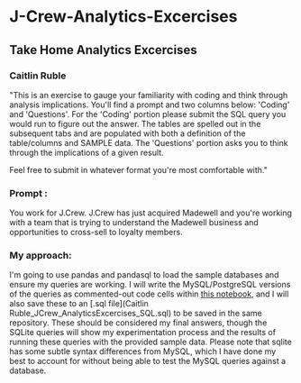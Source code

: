 # J-Crew-Analytics-Excercises

## Take Home Analytics Excercises
### Caitlin Ruble

"This is an exercise to gauge your familiarity with coding and think through analysis implications. You'll find a prompt and two columns below: 'Coding' and 'Questions'. For the 'Coding' portion please submit the SQL query you would run to figure out the answer. The tables are spelled out in the subsequent tabs and are populated with both a definition of the table/columns and SAMPLE data. The 'Questions' portion asks you to think through the implications of a given result.

Feel free to submit in whatever format you're most comfortable with."


### **Prompt** : 
You work for J.Crew. J.Crew has just acquired Madewell and you're working with a team that is trying to understand the Madewell business and opportunities to cross-sell to loyalty members.

### My approach: 
I'm going to use pandas and pandasql to load the sample databases and ensure my queries are working. I will write the MySQL/PostgreSQL versions of the queries as commented-out code cells within [this notebook](CaitlinRuble_JCrew_AnalyticsExcercises(2).ipynb), and I will also save these to an [.sql file](Caitlin Ruble_JCrew_AnalyticsExcercises_SQL.sql) to be saved in the same repository. These should be considered my final answers, though the SQLite queries will show my experimentation process and the results of running these queries with the provided sample data. Please note that sqlite has some subtle syntax differences from MySQL, which I have done my best to account for without being able to test the MySQL queries against a database.

